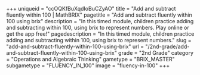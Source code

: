 +++
uniqueid = "ccOQKfBuXqdIoBuCZyAO"
title = "Add and subtract fluently within 100 | MathBRIX"
pagetitle = "Add and subtract fluently within 100 using brix"
description = "In this timed module, children practice adding and subtracting within 100, using brix to represent numbers. Play online or get the app free!"
pagedescription = "In this timed module, children practice adding and subtracting within 100, using brix to represent numbers."
slug = "add-and-subtract-fluently-within-100-using-brix"
url = "/2nd-grade/add-and-subtract-fluently-within-100-using-brix"
grade = "2nd Grade"
category = "Operations and Algebraic Thinking"
gametype = "BRIX_MASTER"
subgametype = "FLUENCY_IN_100"
image = "fluency-in-100"
+++
